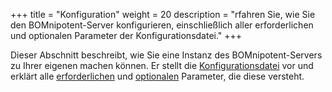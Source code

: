 +++
title = "Konfiguration"
weight = 20
description = "rfahren Sie, wie Sie den BOMnipotent-Server konfigurieren, einschließlich aller erforderlichen und optionalen Parameter der Konfigurationsdatei."
+++

Dieser Abschnitt beschreibt, wie Sie eine Instanz des BOMnipotent-Servers zu Ihrer eigenen machen können. Er stellt die [Konfigurationsdatei](/de/server/configuration/config-file/) vor und erklärt alle [erforderlichen](/de/server/configuration/required/) und [optionalen](/de/server/configuration/optional/) Parameter, die diese versteht.
